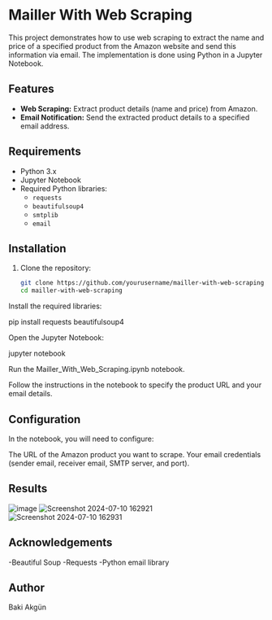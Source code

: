 # Mailler With Web Scraping

This project demonstrates how to use web scraping to extract the name and price of a specified product from the Amazon website and send this information via email. The implementation is done using Python in a Jupyter Notebook.

## Features

- **Web Scraping:** Extract product details (name and price) from Amazon.
- **Email Notification:** Send the extracted product details to a specified email address.

## Requirements

- Python 3.x
- Jupyter Notebook
- Required Python libraries:
  - `requests`
  - `beautifulsoup4`
  - `smtplib`
  - `email`

## Installation

1. Clone the repository:
   ```bash
   git clone https://github.com/yourusername/mailler-with-web-scraping.git
   cd mailler-with-web-scraping

Install the required libraries:

pip install requests beautifulsoup4


Open the Jupyter Notebook:

jupyter notebook

Run the Mailler_With_Web_Scraping.ipynb notebook.

Follow the instructions in the notebook to specify the product URL and your email details.

## Configuration

In the notebook, you will need to configure:

The URL of the Amazon product you want to scrape.
Your email credentials (sender email, receiver email, SMTP server, and port).

## Results
![image](https://github.com/BakiAkgun1/Mailler_With_Web_Scraping/assets/118991077/c36ba3c7-495f-42ec-a1d8-dd9b45f226c1)
![Screenshot 2024-07-10 162921](https://github.com/BakiAkgun1/Mailler_With_Web_Scraping/assets/118991077/bec1bd23-bbd4-4840-a688-afc04055d4ad)
![Screenshot 2024-07-10 162931](https://github.com/BakiAkgun1/Mailler_With_Web_Scraping/assets/118991077/50685c84-2e23-4579-a281-1bcb83474da4)

## Acknowledgements
-Beautiful Soup
-Requests
-Python email library

## Author
Baki Akgün
